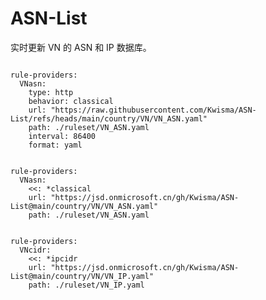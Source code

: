 
# ASN-List

实时更新 VN 的 ASN 和 IP 数据库。

<pre><code class="language-javascript">
rule-providers:
  VNasn:
    type: http
    behavior: classical
    url: "https://raw.githubusercontent.com/Kwisma/ASN-List/refs/heads/main/country/VN/VN_ASN.yaml"
    path: ./ruleset/VN_ASN.yaml
    interval: 86400
    format: yaml
</code></pre>

<pre><code class="language-javascript">
rule-providers:
  VNasn:
    <<: *classical
    url: "https://jsd.onmicrosoft.cn/gh/Kwisma/ASN-List@main/country/VN/VN_ASN.yaml"
    path: ./ruleset/VN_ASN.yaml
</code></pre>

<pre><code class="language-javascript">
rule-providers:
  VNcidr:
    <<: *ipcidr
    url: "https://jsd.onmicrosoft.cn/gh/Kwisma/ASN-List@main/country/VN/VN_IP.yaml"
    path: ./ruleset/VN_IP.yaml
</code></pre>